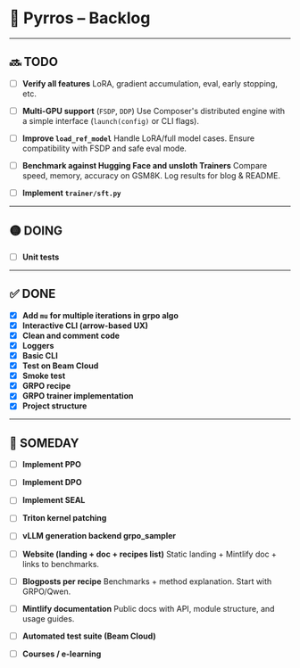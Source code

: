 # 🧠 Pyrros – Backlog

---

## 🔜 TODO

- [ ] **Verify all features**
      LoRA, gradient accumulation, eval, early stopping, etc.

- [ ] **Multi-GPU support** (`FSDP`, `DDP`)
      Use Composer's distributed engine with a simple interface (`launch(config)` or CLI flags).

- [ ] **Improve `load_ref_model`**
      Handle LoRA/full model cases. Ensure compatibility with FSDP and safe eval mode.


- [ ] **Benchmark against Hugging Face and unsloth Trainers**
      Compare speed, memory, accuracy on GSM8K. Log results for blog & README.

- [ ] **Implement `trainer/sft.py`**

---

## 🟡 DOING

- [ ] **Unit tests**

---

## ✅ DONE

- [x] **Add `mu` for multiple iterations in grpo algo**
- [x] **Interactive CLI (arrow-based UX)**
- [x] **Clean and comment code**
- [x] **Loggers**
- [x] **Basic CLI**
- [x] **Test on Beam Cloud**
- [x] **Smoke test**
- [x] **GRPO recipe**
- [x] **GRPO trainer implementation**
- [x] **Project structure**

---

## 🧭 SOMEDAY

- [ ] **Implement PPO**
- [ ] **Implement DPO**
- [ ] **Implement SEAL**
- [ ] **Triton kernel patching**

- [ ] **vLLM generation backend grpo_sampler**

- [ ] **Website (landing + doc + recipes list)**
      Static landing + Mintlify doc + links to benchmarks.

- [ ] **Blogposts per recipe**
      Benchmarks + method explanation. Start with GRPO/Qwen.

- [ ] **Mintlify documentation**
      Public docs with API, module structure, and usage guides.

- [ ] **Automated test suite (Beam Cloud)**
- [ ] **Courses / e-learning**
